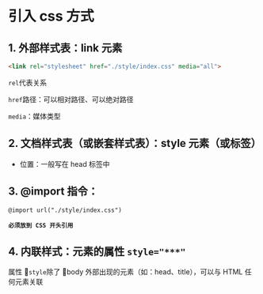 # 引入 css 方式

## 1. 外部样式表：link 元素

```html
<link rel="stylesheet" href="./style/index.css" media="all">
```

`rel`代表关系

`href`路径：可以相对路径、可以绝对路径

`media`：媒体类型

## 2. 文档样式表（或嵌套样式表）：style 元素（或标签）

* 位置：一般写在 head 标签中

## 3. @import 指令：

`@import url("./style/index.css")`

**`必须放到 CSS 开头引用`**

## 4. 内联样式：元素的属性 `style="***"`

属性 `style`除了 body 外部出现的元素（如：head、title），可以与 HTML 任何元素关联
